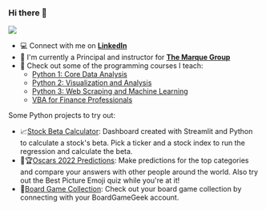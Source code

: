 ### Hi there 👋

![](https://komarev.com/ghpvc/?username=your-github-username&color=blue)

- :computer: Connect with me on **[LinkedIn](https://www.linkedin.com/in/tudosebogdan/)**
- :office: I'm currently a Principal and instructor for **[The Marque Group](https://marqueegroup.ca/)**
- :school: Check out some of the programming courses I teach:
  - [Python 1: Core Data Analysis](https://marqueegroup.ca/course/python-1-core-data-analysis/)  
  - [Python 2: Visualization and Analysis](https://marqueegroup.ca/course/python-2-visualization-and-analysis/)
  - [Python 3: Web Scraping and Machine Learning](https://marqueegroup.ca/course/python-3-web-scraping-and-machine-learning/)
  - [VBA for Finance Professionals](https://marqueegroup.ca/course/vba-for-finance-professionals/)

Some Python projects to try out:
- :chart_with_upwards_trend:[Stock Beta Calculator](https://bitly.com/StockBetaApp): Dashboard created with Streamlit and Python to calculate a stock's beta. Pick a ticker and a stock index to run the regression and calculate the beta.
- :movie_camera::trophy:[Oscars 2022 Predictions](https://bitly.com/oscarsApp): Make predictions for the top categories and compare your answers with other people around the world. Also try out the Best Picture Emoji quiz while you're at it!
- :game_die:[Board Game Collection](https://bitly.com/BGGApp): Check out your board game collection by connecting with your BoardGameGeek account. 


<!--
**dbogt/dbogt** is a ✨ _special_ ✨ repository because its `README.md` (this file) appears on your GitHub profile.

Here are some ideas to get you started:

- 🔭 I’m currently working on ...
- 🌱 I’m currently learning ...
- 👯 I’m looking to collaborate on ...
- 🤔 I’m looking for help with ...
- 💬 Ask me about ...
- 📫 How to reach me: ...
- 😄 Pronouns: ...
- ⚡ Fun fact: ...
-->
